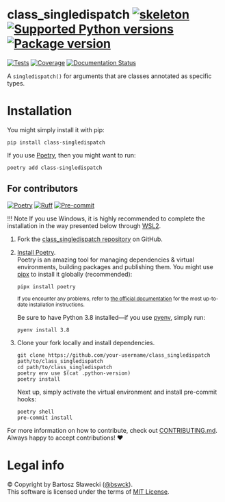 
# class_singledispatch [![skeleton](https://img.shields.io/badge/0.0.2rc–150–gf81555e-skeleton?label=%F0%9F%92%80%20bswck/skeleton&labelColor=black&color=grey&link=https%3A//github.com/bswck/skeleton)](https://github.com/bswck/skeleton/tree/0.0.2rc-150-gf81555e) [![Supported Python versions](https://img.shields.io/pypi/pyversions/class-singledispatch.svg?logo=python&label=Python)](https://pypi.org/project/class-singledispatch/) [![Package version](https://img.shields.io/pypi/v/class-singledispatch?label=PyPI)](https://pypi.org/project/class-singledispatch/)

[![Tests](https://github.com/bswck/class_singledispatch/actions/workflows/test.yml/badge.svg)](https://github.com/bswck/class_singledispatch/actions/workflows/test.yml)
[![Coverage](https://coverage-badge.samuelcolvin.workers.dev/bswck/class_singledispatch.svg)](https://coverage-badge.samuelcolvin.workers.dev/redirect/bswck/class_singledispatch)
[![Documentation Status](https://readthedocs.org/projects/class-singledispatch/badge/?version=latest)](https://class-singledispatch.readthedocs.io/en/latest/?badge=latest)



A ``singledispatch()`` for arguments that are classes annotated as specific types.

# Installation
You might simply install it with pip:

```shell
pip install class-singledispatch
```

If you use [Poetry](https://python-poetry.org/), then you might want to run:

```shell
poetry add class-singledispatch
```

## For contributors
[![Poetry](https://img.shields.io/endpoint?url=https://python-poetry.org/badge/v0.json)](https://python-poetry.org/)
[![Ruff](https://img.shields.io/endpoint?url=https://raw.githubusercontent.com/astral-sh/ruff/main/assets/badge/v2.json)](https://github.com/astral-sh/ruff)
[![Pre-commit](https://img.shields.io/badge/pre--commit-enabled-brightgreen?logo=pre-commit&logoColor=white)](https://github.com/pre-commit/pre-commit)
<!--
This section was generated from bswck/skeleton@0.0.2rc-150-gf81555e.
Instead of changing this particular file, you might want to alter the template:
https://github.com/bswck/skeleton/tree/0.0.2rc-150-gf81555e/fragments/readme.md
-->
!!! Note
    If you use Windows, it is highly recommended to complete the installation in the way presented below through [WSL2](https://learn.microsoft.com/en-us/windows/wsl/install).
1.  Fork the [class_singledispatch repository](https://github.com/bswck/class_singledispatch) on GitHub.

1.  [Install Poetry](https://python-poetry.org/docs/#installation).<br/>
    Poetry is an amazing tool for managing dependencies & virtual environments, building packages and publishing them.
    You might use [pipx](https://github.com/pypa/pipx#readme) to install it globally (recommended):

    ```shell
    pipx install poetry
    ```

    <sub>If you encounter any problems, refer to [the official documentation](https://python-poetry.org/docs/#installation) for the most up-to-date installation instructions.</sub>

    Be sure to have Python 3.8 installed—if you use [pyenv](https://github.com/pyenv/pyenv#readme), simply run:

    ```shell
    pyenv install 3.8
    ```

1.  Clone your fork locally and install dependencies.

    ```shell
    git clone https://github.com/your-username/class_singledispatch path/to/class_singledispatch
    cd path/to/class_singledispatch
    poetry env use $(cat .python-version)
    poetry install
    ```

    Next up, simply activate the virtual environment and install pre-commit hooks:

    ```shell
    poetry shell
    pre-commit install
    ```

For more information on how to contribute, check out [CONTRIBUTING.md](https://github.com/bswck/class_singledispatch/blob/HEAD/CONTRIBUTING.md).<br/>
Always happy to accept contributions! ❤️

# Legal info
© Copyright by Bartosz Sławecki ([@bswck](https://github.com/bswck)).
<br />This software is licensed under the terms of [MIT License](https://github.com/bswck/class_singledispatch/blob/HEAD/LICENSE).
